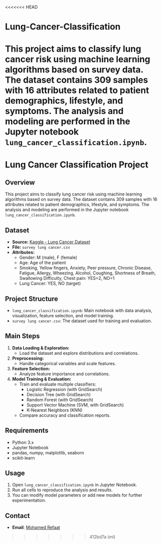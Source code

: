 <<<<<<< HEAD
# Lung-Cancer-Classification
This project aims to classify lung cancer risk using machine learning algorithms based on survey data. The dataset contains 309 samples with 16 attributes related to patient demographics, lifestyle, and symptoms. The analysis and modeling are performed in the Jupyter notebook `lung_cancer_classification.ipynb`.
=======
# Lung Cancer Classification Project

## Overview
This project aims to classify lung cancer risk using machine learning algorithms based on survey data. The dataset contains 309 samples with 16 attributes related to patient demographics, lifestyle, and symptoms. The analysis and modeling are performed in the Jupyter notebook `lung_cancer_classification.ipynb`.

## Dataset
- **Source:** [Kaggle - Lung Cancer Dataset](https://www.kaggle.com/datasets/nancyalaswad90/lung-cancer)
- **File:** `survey lung cancer.csv`
- **Attributes:**
  - Gender: M (male), F (female)
  - Age: Age of the patient
  - Smoking, Yellow fingers, Anxiety, Peer pressure, Chronic Disease, Fatigue, Allergy, Wheezing, Alcohol, Coughing, Shortness of Breath, Swallowing Difficulty, Chest pain: YES=2, NO=1
  - Lung Cancer: YES, NO (target)

## Project Structure
- `lung_cancer_classification.ipynb`: Main notebook with data analysis, visualization, feature selection, and model training.
- `survey lung cancer.csv`: The dataset used for training and evaluation.

## Main Steps
1. **Data Loading & Exploration:**
   - Load the dataset and explore distributions and correlations.
2. **Preprocessing:**
   - Handle categorical variables and scale features.
3. **Feature Selection:**
   - Analyze feature importance and correlations.
4. **Model Training & Evaluation:**
   - Train and evaluate multiple classifiers:
     - Logistic Regression (with GridSearch)
     - Decision Tree (with GridSearch)
     - Random Forest (with GridSearch)
     - Support Vector Machine (SVM, with GridSearch)
     - K-Nearest Neighbors (KNN)
   - Compare accuracy and classification reports.

## Requirements
- Python 3.x
- Jupyter Notebook
- pandas, numpy, matplotlib, seaborn
- scikit-learn

## Usage
1. Open `lung_cancer_classification.ipynb` in Jupyter Notebook.
2. Run all cells to reproduce the analysis and results.
3. You can modify model parameters or add new models for further experimentation.

## Contact
- **Email**: [Mohamed Refaat](mailto:morefaat356@gmail.com)

>>>>>>> 412bd7a (ml)
